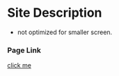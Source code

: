 # Site Description

* not optimized for smaller screen.

### Page Link

[click me](https://keshavsingh7.github.io/hotelSite/)
